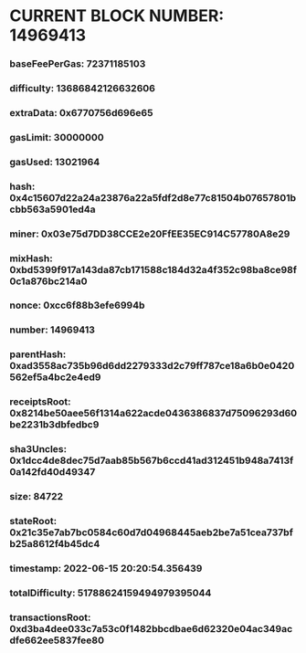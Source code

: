 # CURRENT BLOCK NUMBER: 14969413

### baseFeePerGas: 72371185103
### difficulty: 13686842126632606
### extraData: 0x6770756d696e65
### gasLimit: 30000000
### gasUsed: 13021964
### hash: 0x4c15607d22a24a23876a22a5fdf2d8e77c81504b07657801bcbb563a5901ed4a
### miner: 0x03e75d7DD38CCE2e20FfEE35EC914C57780A8e29
### mixHash: 0xbd5399f917a143da87cb171588c184d32a4f352c98ba8ce98f0c1a876bc214a0
### nonce: 0xcc6f88b3efe6994b
### number: 14969413
### parentHash: 0xad3558ac735b96d6dd2279333d2c79ff787ce18a6b0e0420562ef5a4bc2e4ed9
### receiptsRoot: 0x8214be50aee56f1314a622acde0436386837d75096293d60be2231b3dbfedbc9
### sha3Uncles: 0x1dcc4de8dec75d7aab85b567b6ccd41ad312451b948a7413f0a142fd40d49347
### size: 84722
### stateRoot: 0x21c35e7ab7bc0584c60d7d04968445aeb2be7a51cea737bfb25a8612f4b45dc4
### timestamp: 2022-06-15 20:20:54.356439
### totalDifficulty: 51788624159494979395044
### transactionsRoot: 0xd3ba4dee033c7a53c0f1482bbcdbae6d62320e04ac349acdfe662ee5837fee80

